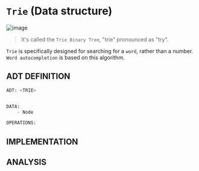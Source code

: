 # `Trie` (Data structure)

![image](https://user-images.githubusercontent.com/14041622/48760042-e0e89080-ecdf-11e8-80b9-b6b5b670495b.png)


> It's called the `Trie Binary Tree`, "trie" pronounced as "try".

`Trie` is specifically designed for searching for a `word`, rather than a number.
`Word autocompletion` is based on this algorithm.

## ADT DEFINITION
```py
ADT: <TRIE>


DATA:
    - Node

OPERATIONS:

```

## IMPLEMENTATION


## ANALYSIS

